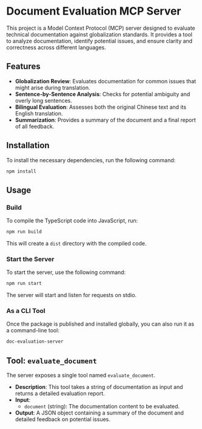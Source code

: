 # Document Evaluation MCP Server

This project is a Model Context Protocol (MCP) server designed to evaluate technical documentation against globalization standards. It provides a tool to analyze documentation, identify potential issues, and ensure clarity and correctness across different languages.

## Features

- **Globalization Review**: Evaluates documentation for common issues that might arise during translation.
- **Sentence-by-Sentence Analysis**: Checks for potential ambiguity and overly long sentences.
- **Bilingual Evaluation**: Assesses both the original Chinese text and its English translation.
- **Summarization**: Provides a summary of the document and a final report of all feedback.

## Installation

To install the necessary dependencies, run the following command:

```bash
npm install
```

## Usage

### Build

To compile the TypeScript code into JavaScript, run:

```bash
npm run build
```

This will create a `dist` directory with the compiled code.

### Start the Server

To start the server, use the following command:

```bash
npm run start
```

The server will start and listen for requests on stdio.

### As a CLI Tool

Once the package is published and installed globally, you can also run it as a command-line tool:

```bash
doc-evaluation-server
```

## Tool: `evaluate_document`

The server exposes a single tool named `evaluate_document`.

- **Description**: This tool takes a string of documentation as input and returns a detailed evaluation report.
- **Input**: 
  - `document` (string): The documentation content to be evaluated.
- **Output**: A JSON object containing a summary of the document and detailed feedback on potential issues.
